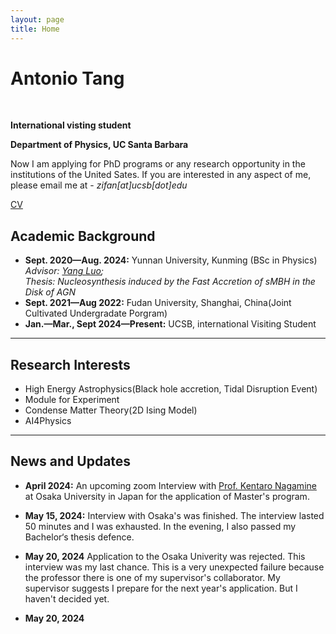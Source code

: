 ```yaml
---
layout: page
title: Home
---
```

# Antonio Tang
<br>

**International visting student**<br>

**Department of Physics, UC Santa Barbara**

Now I am applying for PhD programs or any research opportunity in the institutions of the United Sates. If you are interested in any aspect of me, please email me at - *zifan[at]ucsb[dot]edu* 

[CV](https://antoniotang12138.github.io/file/CV_Zifan_2024.pdf)

## Academic Background

- **Sept. 2020—Aug. 2024:** Yunnan University,  Kunming (BSc in Physics)
*Advisor: [Yang Luo](https://yluo-astro.github.io);*<br>
*Thesis: Nucleosynthesis induced by the Fast Accretion of sMBH in the Disk of AGN*
- **Sept. 2021—Aug 2022:** Fudan University, Shanghai, China(Joint Cultivated Undergradate Porgram)
- **Jan.—Mar., Sept 2024—Present:** UCSB, international Visiting Student

---

## Research Interests

- High Energy Astrophysics(Black hole accretion, Tidal Disruption Event)
- Module for Experiment 
- Condense Matter Theory(2D Ising Model)
- AI4Physics
---

## News and Updates

- **April 2024:** An upcoming zoom Interview with [Prof. Kentaro Nagamine](http://astro-osaka.jp/kn/) at Osaka University in Japan for the application of Master's program.

- **May 15, 2024:** Interview with Osaka's was finished. The interview lasted 50 minutes and I was exhausted. In the evening, I also passed my Bachelor‘s thesis defence.

- **May 20, 2024** Application to the Osaka Univerity was rejected. This interview was my last chance. This is a very unexpected failure because the professor there is one of my supervisor's collaborator. My supervisor suggests I prepare for the next year's application. But I haven't decided yet.

- **May 20, 2024** 

